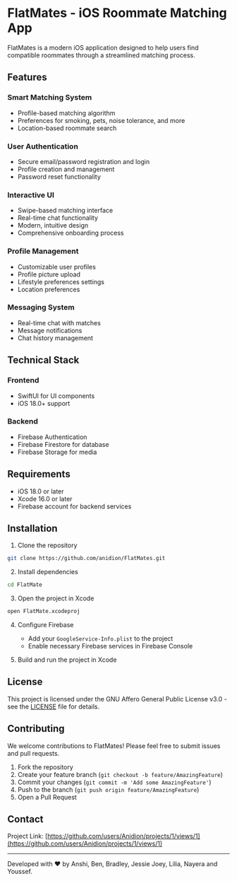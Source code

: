 # FlatMates - iOS Roommate Matching App

FlatMates is a modern iOS application designed to help users find compatible roommates through a streamlined matching process.

## Features

### Smart Matching System
- Profile-based matching algorithm
- Preferences for smoking, pets, noise tolerance, and more
- Location-based roommate search

### User Authentication
- Secure email/password registration and login
- Profile creation and management
- Password reset functionality

### Interactive UI
- Swipe-based matching interface
- Real-time chat functionality
- Modern, intuitive design
- Comprehensive onboarding process

### Profile Management
- Customizable user profiles
- Profile picture upload
- Lifestyle preferences settings
- Location preferences

### Messaging System
- Real-time chat with matches
- Message notifications
- Chat history management

## Technical Stack

### Frontend
- SwiftUI for UI components
- iOS 18.0+ support

### Backend
- Firebase Authentication
- Firebase Firestore for database
- Firebase Storage for media

## Requirements
- iOS 18.0 or later
- Xcode 16.0 or later
- Firebase account for backend services

## Installation

1. Clone the repository
```bash
git clone https://github.com/anidion/FlatMates.git
```

2. Install dependencies
```bash
cd FlatMate
```

3. Open the project in Xcode
```bash
open FlatMate.xcodeproj
```

4. Configure Firebase
   - Add your `GoogleService-Info.plist` to the project
   - Enable necessary Firebase services in Firebase Console

5. Build and run the project in Xcode

## License

This project is licensed under the GNU Affero General Public License v3.0 - see the [LICENSE](LICENSE) file for details.

## Contributing

We welcome contributions to FlatMates! Please feel free to submit issues and pull requests.

1. Fork the repository
2. Create your feature branch (`git checkout -b feature/AmazingFeature`)
3. Commit your changes (`git commit -m 'Add some AmazingFeature'`)
4. Push to the branch (`git push origin feature/AmazingFeature`)
5. Open a Pull Request

## Contact

Project Link: [https://github.com/users/Anidion/projects/1/views/1](https://github.com/users/Anidion/projects/1/views/1)

---

Developed with ❤️ by Anshi, Ben, Bradley, Jessie Joey, Lilia, Nayera and Youssef.
